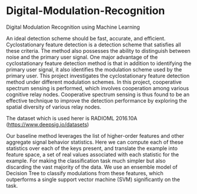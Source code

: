# Digital-Modulation-Recognition
Digital Modulation Recognition using Machine Learning

An ideal detection scheme should be fast, accurate, and
efficient. Cyclostationary feature detection is a detection scheme that
satisfies all these criteria. The method also possesses the ability to
distinguish between noise and the primary user signal. One major
advantage of the cyclostationary feature detection method is that in
addition to identifying the primary user signal, it also identifies the
modulation scheme used by the primary user. This project investigates
the cyclostationary feature detection method under different
modulation schemes. In this project, cooperative spectrum sensing is
performed, which involves cooperation among various cognitive relay
nodes. Cooperative spectrum sensing is thus found to be an effective
technique to improve the detection performance by exploring the
spatial diversity of various relay nodes.

The dataset which is used herer is RADIOML 2016.10A (https://www.deepsig.io/datasets)

Our baseline method leverages the list of higher-order features and
other aggregate signal behavior statistics. Here we can compute each of
these statistics over each of the keys present, and translate the
example into feature space, a set of real values associated with each
statistic for the example. For making the classification task much
simpler but also discarding the vast majority of the data. We use an
ensemble model of Decision Tree to classify modulations from these
features, which outperforms a single support vector machine (SVM)
significantly on the task.
